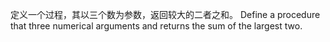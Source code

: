 定义一个过程，其以三个数为参数，返回较大的二者之和。
Define a procedure that three numerical arguments and returns the sum of the largest two.
